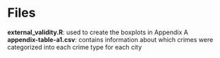 # Files
**external_validity.R**: used to create the boxplots in Appendix A    
**appendix-table-a1.csv**: contains information about which crimes were categorized into each crime type for each city
